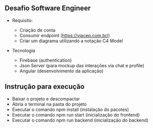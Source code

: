 ## Desafio Software Engineer

- Requisito:

  - Criação de conta
  - Consumir endpoint (https://viacep.com.br/)
  - Criar um diagrama utilizando a notação C4 Model

- Tecnologia
  - Firebase (authentication)
  - Json Server (para mockup das interações via chat e profile)
  - Angular (desenvolvimento da aplicação)

## Instrução para execução

- Baixar o projeto e descompactar
- Abria o terminal na pasta do projeto
- Executar o comando npm install (instalação do pacotes)
- Executar o comando npm run start (inicialização do frontend)
- Executar o comando npm run backend (inicialização do backend)
